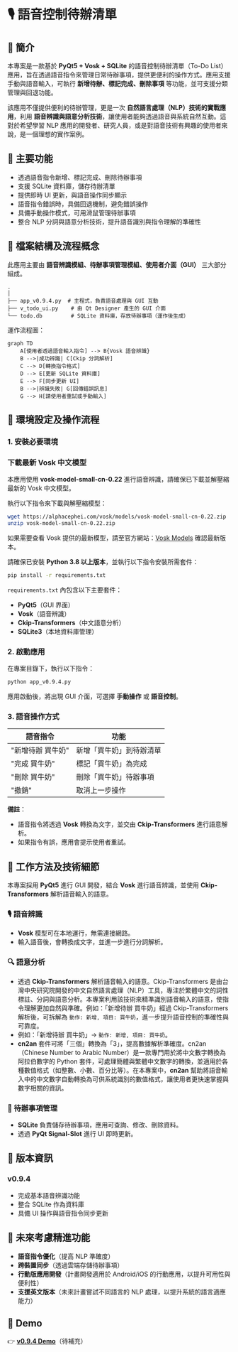 # 🎙️ 語音控制待辦清單

## 📌 簡介

本專案是一款基於 **PyQt5 + Vosk + SQLite** 的語音控制待辦清單（To-Do List）應用，旨在透過語音指令來管理日常待辦事項，提供更便利的操作方式。應用支援手動與語音輸入，可執行 **新增待辦、標記完成、刪除事項** 等功能，並可支援分類管理與回退功能。

該應用不僅提供便利的待辦管理，更是一次 **自然語言處理（NLP）技術的實戰應用**，利用 **語音辨識與語意分析技術**，讓使用者能夠透過語音與系統自然互動。這對於希望學習 NLP 應用的開發者、研究人員，或是對語音技術有興趣的使用者來說，是一個理想的實作案例。

## 📌 主要功能

- 透過語音指令新增、標記完成、刪除待辦事項
- 支援 SQLite 資料庫，儲存待辦清單
- 提供即時 UI 更新，與語音操作同步顯示
- 語音指令錯誤時，具備回退機制，避免錯誤操作
- 具備手動操作模式，可用滑鼠管理待辦事項
- 整合 NLP 分詞與語意分析技術，提升語音識別與指令理解的準確性

## 📌 檔案結構及流程概念

此應用主要由 **語音辨識模組、待辦事項管理模組、使用者介面（GUI）** 三大部分組成。

```
.
│
├── app_v0.9.4.py  # 主程式，負責語音處理與 GUI 互動
├── v_todo_ui.py    # 由 Qt Designer 產生的 GUI 介面
└── todo.db         # SQLite 資料庫，存放待辦事項（運作後生成）
```

運作流程圖：

```mermaid
graph TD
    A[使用者透過語音輸入指令] --> B{Vosk 語音辨識}
    B -->|成功辨識| C[Ckip 分詞解析]
    C --> D[轉換指令格式]
    D --> E[更新 SQLite 資料庫]
    E --> F[同步更新 UI]
    B -->|辨識失敗| G[回傳錯誤訊息]
    G --> H[請使用者重試或手動輸入]
```

## 📌 環境設定及操作流程

### 1. 安裝必要環境

### 下載最新 Vosk 中文模型

本應用使用 **vosk-model-small-cn-0.22** 進行語音辨識，請確保已下載並解壓縮最新的 Vosk 中文模型。

執行以下指令來下載與解壓縮模型：

```bash
wget https://alphacephei.com/vosk/models/vosk-model-small-cn-0.22.zip
unzip vosk-model-small-cn-0.22.zip
```

如果需要查看 Vosk 提供的最新模型，請至官方網站：[Vosk Models](https://alphacephei.com/vosk/models) 確認最新版本。

請確保已安裝 **Python 3.8 以上版本**，並執行以下指令安裝所需套件：

```bash
pip install -r requirements.txt
```

`requirements.txt` 內包含以下主要套件：

- **PyQt5**（GUI 界面）
- **Vosk**（語音辨識）
- **Ckip-Transformers**（中文語意分析）
- **SQLite3**（本地資料庫管理）

### 2. 啟動應用

在專案目錄下，執行以下指令：

```bash
python app_v0.9.4.py
```

應用啟動後，將出現 GUI 介面，可選擇 **手動操作** 或 **語音控制**。

### 3. 語音操作方式

| 語音指令       | 功能           |
| ---------- | ------------ |
| "新增待辦 買牛奶" | 新增「買牛奶」到待辦清單 |
| "完成 買牛奶"   | 標記「買牛奶」為完成   |
| "刪除 買牛奶"   | 刪除「買牛奶」待辦事項  |
| "撤銷"       | 取消上一步操作      |

**備註**：

- 語音指令將透過 **Vosk** 轉換為文字，並交由 **Ckip-Transformers** 進行語意解析。
- 如果指令有誤，應用會提示使用者重試。

## 📌 工作方法及技術細節

本專案採用 **PyQt5** 進行 GUI 開發，結合 **Vosk** 進行語音辨識，並使用 **Ckip-Transformers** 解析語音輸入的語意。

### 🎙️ 語音辨識

- **Vosk** 模型可在本地運行，無需連接網路。
- 輸入語音後，會轉換成文字，並進一步進行分詞解析。

### 🔍 語意分析

- 透過 **Ckip-Transformers** 解析語音輸入的語意。Ckip-Transformers 是由台灣中央研究院開發的中文自然語言處理（NLP）工具，專注於繁體中文的詞性標註、分詞與語意分析。本專案利用該技術來精準識別語音輸入的語意，使指令理解更加自然與準確。例如：「新增待辦 買牛奶」經過 Ckip-Transformers 解析後，可拆解為 `動作: 新增, 項目: 買牛奶`，進一步提升語音控制的準確性與可靠度。
- 例如：「新增待辦 買牛奶」→ `動作: 新增, 項目: 買牛奶`。
- **cn2an** 套件可將「三個」轉換為「3」，提高數據解析準確度。cn2an（Chinese Number to Arabic Number）是一款專門用於將中文數字轉換為阿拉伯數字的 Python 套件，可處理簡體與繁體中文數字的轉換，並適用於各種數值格式（如整數、小數、百分比等）。在本專案中，**cn2an** 幫助將語音輸入中的中文數字自動轉換為可供系統識別的數值格式，讓使用者更快速掌握與數字相關的資訊。

### 💾 待辦事項管理

- **SQLite** 負責儲存待辦事項，應用可查詢、修改、刪除資料。
- 透過 **PyQt Signal-Slot** 進行 UI 即時更新。

## 📌 版本資訊

### v0.9.4

- 完成基本語音辨識功能
- 整合 SQLite 作為資料庫
- 具備 UI 操作與語音指令同步更新

## 🎯 未來考慮精進功能

- **語音指令優化**（提高 NLP 準確度）
- **跨裝置同步**（透過雲端存儲待辦事項）
- **行動版應用開發**（計畫開發適用於 Android/iOS 的行動應用，以提升可用性與便利性）
- **支援英文版本**（未來計畫嘗試不同語言的 NLP 處理，以提升系統的語言適應能力）

## 🎥 Demo

👉 [**v0.9.4 Demo**](#)（待補充）

